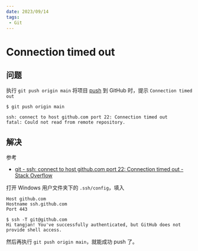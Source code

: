 ```yaml
---
date: 2023/09/14
tags: 
 - Git
---
```


# Connection timed out

## 问题

执行 `git push origin main` 将项目 [push](https://git-scm.com/docs/git-push) 到 GitHub 时，提示 `Connection timed out`

```
$ git push origin main

ssh: connect to host github.com port 22: Connection timed out
fatal: Could not read from remote repository.
```

## 解决

参考

- [git - ssh: connect to host github.com port 22: Connection timed out - Stack Overflow](https://stackoverflow.com/a/52817036)

打开 Windows 用户文件夹下的 `.ssh/config`，填入

```
Host github.com
Hostname ssh.github.com
Port 443
```

```
$ ssh -T git@github.com
Hi tangjan! You've successfully authenticated, but GitHub does not provide shell access.
```

然后再执行 `git push origin main`，就能成功 push 了。

